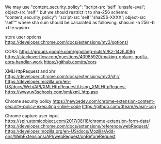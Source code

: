 We may use
 "content_security_policy": "script-src 'self' 'unsafe-eval'; object-src 'self'"
but we should restrict it to sha-256 scheme:
 "content_security_policy": "script-src 'self' 'sha256-XXXX'; object-src 'self'"
where sha sum should be calculated as following:
shasum -a 256 -b <file.wasm>

store user options
https://developer.chrome.com/docs/extensions/mv3/options/

CORS:
https://groups.google.com/g/golang-nuts/c/Kz-14zEJ0Bg
https://stackoverflow.com/questions/40985920/making-golang-gorilla-cors-handler-work
https://github.com/rs/cors

XMLHttpRequest and xhr
https://developer.chrome.com/docs/extensions/mv3/xhr/
https://developer.mozilla.org/en-US/docs/Web/API/XMLHttpRequest/Using_XMLHttpRequest
https://www.w3schools.com/xml/xml_http.asp

Chrome security policy
https://newbedev.com/chrome-extension-content-security-policy-executing-inline-code
https://github.com/dteare/wasm-csp

Chrome capture user input
https://spin.atomicobject.com/2017/08/18/chrome-extension-form-data/
https://developer.chrome.com/docs/extensions/reference/webRequest/
https://developer.mozilla.org/en-US/docs/Mozilla/Add-ons/WebExtensions/API/webRequest/onBeforeRequest
